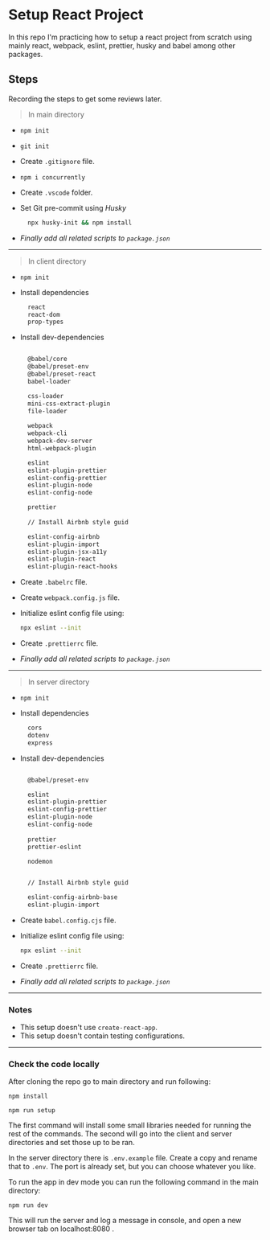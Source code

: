 # Setup React Project

In this repo I'm practicing how to setup a react project from scratch using mainly react, webpack, eslint, prettier, husky and babel among other packages.

## Steps

Recording the steps to get some reviews later.

> In main directory

- `npm init`
- `git init`
- Create `.gitignore` file.
- `npm i concurrently`
- Create `.vscode` folder.
- Set Git pre-commit using *Husky*

  ```bash
    npx husky-init && npm install
  ```

- *Finally add all related scripts to `package.json`*

---

> In client directory

- `npm init`
- Install dependencies

  ``` bash
    react
    react-dom
    prop-types
  ```

- Install dev-dependencies

  ``` bash

    @babel/core
    @babel/preset-env
    @babel/preset-react
    babel-loader

    css-loader
    mini-css-extract-plugin 
    file-loader
    
    webpack
    webpack-cli
    webpack-dev-server
    html-webpack-plugin

    eslint 
    eslint-plugin-prettier 
    eslint-config-prettier 
    eslint-plugin-node 
    eslint-config-node

    prettier
    
    // Install Airbnb style guid 

    eslint-config-airbnb
    eslint-plugin-import
    eslint-plugin-jsx-a11y
    eslint-plugin-react
    eslint-plugin-react-hooks

  ```

- Create `.babelrc` file.
- Create `webpack.config.js` file.
- Initialize eslint config file using:

  ``` bash
  npx eslint --init
  ```

- Create `.prettierrc` file.

- *Finally add all related scripts to `package.json`*

---

> In server directory

- `npm init`
- Install dependencies

  ``` bash
    cors
    dotenv
    express
  ```

- Install dev-dependencies

  ``` bash

    @babel/preset-env

    eslint 
    eslint-plugin-prettier 
    eslint-config-prettier 
    eslint-plugin-node 
    eslint-config-node
    
    prettier
    prettier-eslint

    nodemon


    // Install Airbnb style guid 

    eslint-config-airbnb-base
    eslint-plugin-import


  ```

- Create `babel.config.cjs` file.
- Initialize eslint config file using:

  ``` bash
  npx eslint --init
  ```

- Create `.prettierrc` file.

- *Finally add all related scripts to `package.json`*

---

### Notes

- This setup doesn't use `create-react-app`.
- This setup doesn't contain testing configurations.

---

### Check the code locally

After cloning the repo go to main directory and run following:

`npm install`

`npm run setup`

The first command will install some small libraries needed for running the rest of the commands. The second will go into the client and server directories and set those up to be ran.

In the server directory there is `.env.example` file. Create a copy and rename that to `.env`. The port is already set, but you can choose whatever you like.

To run the app in dev mode you can run the following command in the main directory:

`npm run dev`

This will run the server and log a message in console, and open a new browser tab on localhost:8080 .
